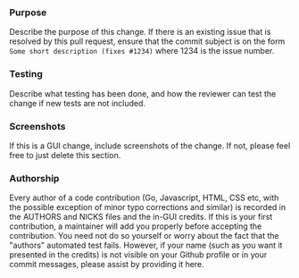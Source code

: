 ### Purpose

Describe the purpose of this change. If there is an existing issue that is
resolved by this pull request, ensure that the commit subject is on the form
`Some short description (fixes #1234)` where 1234 is the issue number.

### Testing

Describe what testing has been done, and how the reviewer can test the change
if new tests are not included.

### Screenshots

If this is a GUI change, include screenshots of the change. If not, please
feel free to just delete this section.

### Authorship

Every author of a code contribution (Go, Javascript, HTML, CSS etc, with the
possible exception of minor typo corrections and similar) is recorded in the
AUTHORS and NICKS files and the in-GUI credits. If this is your first
contribution, a maintainer will add you properly before accepting the
contribution. You need not do so yourself or worry about the fact that the
"authors" automated test fails. However, if your name (such as you want it
presented in the credits) is not visible on your Github profile or in your
commit messages, please assist by providing it here.
